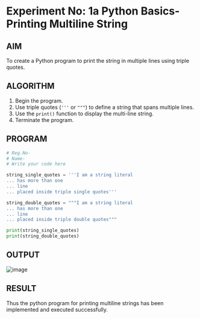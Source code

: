 # Experiment No: 1a Python Basics- Printing Multiline String

## AIM  
To create a Python program to print the string in multiple lines using triple quotes.

## ALGORITHM  
1. Begin the program.  
2. Use triple quotes (`'''` or `"""`) to define a string that spans multiple lines.  
3. Use the `print()` function to display the multi-line string.  
4. Terminate the program.

## PROGRAM
```python
# Reg.No-
# Name-
# Write your code here

string_single_quotes = '''I am a string literal
... has more than one
... line
... placed inside triple single quotes'''

string_double_quotes = """I am a string literal
... has more than one
... line
... placed inside triple double quotes"""

print(string_single_quotes)
print(string_double_quotes)
```
## OUTPUT
![image](https://github.com/user-attachments/assets/8dc61962-6057-4361-be43-cb18d71c8521)

## RESULT
Thus the python program for printing multiline strings has been implemented and executed successfully.


